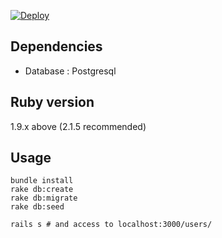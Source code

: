 [![Deploy](https://www.herokucdn.com/deploy/button.png)](https://heroku.com/deploy?template=https://github.com/gouf/ransack_with_cookie_sample)

## Dependencies

* Database : Postgresql

## Ruby version
1.9.x above (2.1.5 recommended)

## Usage

```
bundle install
rake db:create
rake db:migrate
rake db:seed

rails s # and access to localhost:3000/users/
```
